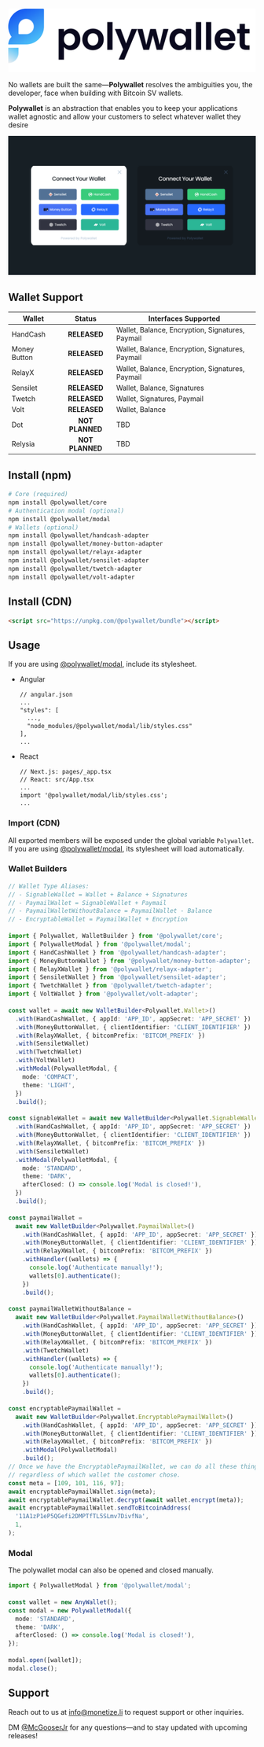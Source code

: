 ![](https://raw.githubusercontent.com/monetize-labs/polywallet/main/images/logo.png)

No wallets are built the same—**Polywallet** resolves the ambiguities you, the developer, face when building with Bitcoin SV wallets.

**Polywallet** is an abstraction that enables you to keep your applications wallet agnostic and allow your customers to select whatever wallet they desire


![Polywallet](https://raw.githubusercontent.com/monetize-labs/polywallet/main/images/modal.png)


## Wallet Support

| Wallet       |     Status      | Interfaces Supported                             |
| ------------ | :-------------: | ------------------------------------             |
| HandCash     |   **RELEASED**  | Wallet, Balance, Encryption, Signatures, Paymail |
| Money Button |   **RELEASED**  | Wallet, Balance, Encryption, Signatures, Paymail |
| RelayX       |   **RELEASED**  | Wallet, Balance, Encryption, Signatures, Paymail |
| Sensilet     |   **RELEASED**  | Wallet, Balance, Signatures                      |
| Twetch       |   **RELEASED**  | Wallet, Signatures, Paymail                      |
| Volt         |   **RELEASED**  | Wallet, Balance                                  |
| Dot          | **NOT PLANNED** | TBD                                              |
| Relysia      | **NOT PLANNED** | TBD                                              |


## Install (npm)

```sh
# Core (required)
npm install @polywallet/core
# Authentication modal (optional)
npm install @polywallet/modal
# Wallets (optional)
npm install @polywallet/handcash-adapter
npm install @polywallet/money-button-adapter
npm install @polywallet/relayx-adapter
npm install @polywallet/sensilet-adapter
npm install @polywallet/twetch-adapter
npm install @polywallet/volt-adapter
```

## Install (CDN)

```html
<script src="https://unpkg.com/@polywallet/bundle"></script>
```

## Usage

If you are using [@polywallet/modal](./packages/modal), include its stylesheet.

- Angular

  ```tsx
  // angular.json
  ...
  "styles": [
    ...,
    "node_modules/@polywallet/modal/lib/styles.css"
  ],
  ...
  ```

- React
  ```tsx
  // Next.js: pages/_app.tsx
  // React: src/App.tsx
  ...
  import '@polywallet/modal/lib/styles.css';
  ...
  ```

### Import (CDN)

All exported members will be exposed under the global variable `Polywallet`.
If you are using [@polywallet/modal](./packages/modal), its stylesheet will load automatically.

### Wallet Builders

```ts
// Wallet Type Aliases:
// - SignableWallet = Wallet + Balance + Signatures
// - PaymailWallet = SignableWallet + Paymail
// - PaymailWalletWithoutBalance = PaymailWallet - Balance
// - EncryptableWallet = PaymailWallet + Encryption

import { Polywallet, WalletBuilder } from '@polywallet/core';
import { PolywalletModal } from '@polywallet/modal';
import { HandCashWallet } from '@polywallet/handcash-adapter';
import { MoneyButtonWallet } from '@polywallet/money-button-adapter';
import { RelayXWallet } from '@polywallet/relayx-adapter';
import { SensiletWallet } from '@polywallet/sensilet-adapter';
import { TwetchWallet } from '@polywallet/twetch-adapter';
import { VoltWallet } from '@polywallet/volt-adapter';

const wallet = await new WalletBuilder<Polywallet.Wallet>()
  .with(HandCashWallet, { appId: 'APP_ID', appSecret: 'APP_SECRET' })
  .with(MoneyButtonWallet, { clientIdentifier: 'CLIENT_IDENTIFIER' })
  .with(RelayXWallet, { bitcomPrefix: 'BITCOM_PREFIX' })
  .with(SensiletWallet)
  .with(TwetchWallet)
  .with(VoltWallet)
  .withModal(PolywalletModal, {
    mode: 'COMPACT',
    theme: 'LIGHT',
  })
  .build();

const signableWallet = await new WalletBuilder<Polywallet.SignableWallet>()
  .with(HandCashWallet, { appId: 'APP_ID', appSecret: 'APP_SECRET' })
  .with(MoneyButtonWallet, { clientIdentifier: 'CLIENT_IDENTIFIER' })
  .with(RelayXWallet, { bitcomPrefix: 'BITCOM_PREFIX' })
  .with(SensiletWallet)
  .withModal(PolywalletModal, {
    mode: 'STANDARD',
    theme: 'DARK',
    afterClosed: () => console.log('Modal is closed!'),
  })
  .build();

const paymailWallet =
  await new WalletBuilder<Polywallet.PaymailWallet>()
    .with(HandCashWallet, { appId: 'APP_ID', appSecret: 'APP_SECRET' })
    .with(MoneyButtonWallet, { clientIdentifier: 'CLIENT_IDENTIFIER' })
    .with(RelayXWallet, { bitcomPrefix: 'BITCOM_PREFIX' })
    .withHandler((wallets) => {
      console.log('Authenticate manually!');
      wallets[0].authenticate();
    })
    .build();

const paymailWalletWithoutBalance =
  await new WalletBuilder<Polywallet.PaymailWalletWithoutBalance>()
    .with(HandCashWallet, { appId: 'APP_ID', appSecret: 'APP_SECRET' })
    .with(MoneyButtonWallet, { clientIdentifier: 'CLIENT_IDENTIFIER' })
    .with(RelayXWallet, { bitcomPrefix: 'BITCOM_PREFIX' })
    .with(TwetchWallet)
    .withHandler((wallets) => {
      console.log('Authenticate manually!');
      wallets[0].authenticate();
    })
    .build();

const encryptablePaymailWallet =
  await new WalletBuilder<Polywallet.EncryptablePaymailWallet>()
    .with(HandCashWallet, { appId: 'APP_ID', appSecret: 'APP_SECRET' })
    .with(MoneyButtonWallet, { clientIdentifier: 'CLIENT_IDENTIFIER' })
    .with(RelayXWallet, { bitcomPrefix: 'BITCOM_PREFIX' })
    .withModal(PolywalletModal)
    .build();
// Once we have the EncryptablePaymailWallet, we can do all these things
// regardless of which wallet the customer chose.
const meta = [109, 101, 116, 97];
await encryptablePaymailWallet.sign(meta);
await encryptablePaymailWallet.decrypt(await wallet.encrypt(meta));
await encryptablePaymailWallet.sendToBitcoinAddress(
  '11A1zP1eP5QGefi2DMPTfTL5SLmv7DivfNa',
  1,
);
```

### Modal

The polywallet modal can also be opened and closed manually.

```ts
import { PolywalletModal } from '@polywallet/modal';

const wallet = new AnyWallet();
const modal = new PolywalletModal({
  mode: 'STANDARD',
  theme: 'DARK',
  afterClosed: () => console.log('Modal is closed!'),
});

modal.open([wallet]);
modal.close();
```
## Support

Reach out to us at info@monetize.li to request support or other inquiries.

DM [\@McGooserJr](https://twitter.com/Mcgooserjr) for any questions—and to stay updated with upcoming releases!
